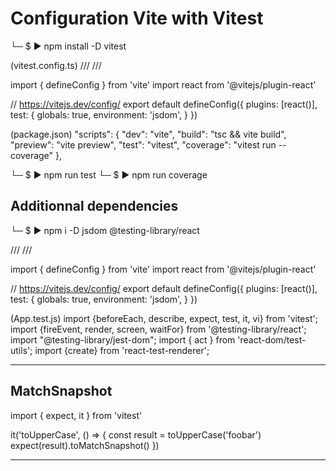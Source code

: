 # Configuration Vite with Vitest

└─ $ ▶ npm install -D vitest

(vitest.config.ts)
/// <reference types="vitest" />
/// <reference types="vite/client" />

import { defineConfig } from 'vite'
import react from '@vitejs/plugin-react'

// https://vitejs.dev/config/
export default defineConfig({
  plugins: [react()],
    test: {
      globals: true,
      environment: 'jsdom',
    }
})

(package.json)
  "scripts": {
    "dev": "vite",
    "build": "tsc && vite build",
    "preview": "vite preview",
    "test": "vitest",
    "coverage": "vitest run --coverage"
  },
  
  └─ $ ▶ npm run test
  └─ $ ▶ npm run coverage
  
## Additionnal dependencies

  └─ $ ▶ npm i -D jsdom @testing-library/react
  
/// <reference types="vitest" />
/// <reference types="vite/client" />

import { defineConfig } from 'vite'
import react from '@vitejs/plugin-react'

// https://vitejs.dev/config/
export default defineConfig({
  plugins: [react()],
    test: {
      globals: true,
      environment: 'jsdom',
    }
})

(App.test.js)
import {beforeEach, describe, expect, test, it, vi} from 'vitest';
import {fireEvent, render, screen, waitFor} from '@testing-library/react';
import "@testing-library/jest-dom";
import { act } from 'react-dom/test-utils';
import {create} from 'react-test-renderer';

---

## MatchSnapshot

import { expect, it } from 'vitest'

it('toUpperCase', () => {
  const result = toUpperCase('foobar')
  expect(result).toMatchSnapshot()
})

---
